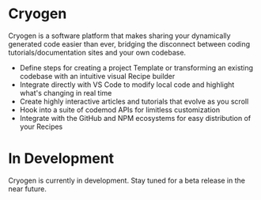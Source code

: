# Cryogen

Cryogen is a software platform that makes sharing your dynamically generated code easier than ever, bridging the disconnect between coding tutorials/documentation sites and your own codebase.

- Define steps for creating a project Template or transforming an existing codebase with an intuitive visual Recipe builder
- Integrate directly with VS Code to modify local code and highlight what's changing in real time
- Create highly interactive articles and tutorials that evolve as you scroll
- Hook into a suite of codemod APIs for limitless customization
- Integrate with the GitHub and NPM ecosystems for easy distribution of your Recipes

# In Development

Cryogen is currently in development. Stay tuned for a beta release in the near future.
